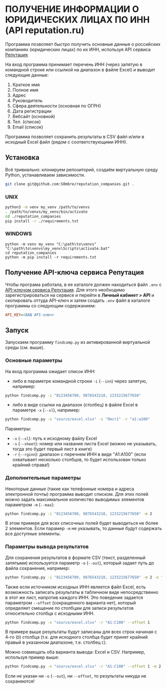 # ПОЛУЧЕНИЕ ИНФОРМАЦИИ О ЮРИДИЧЕСКИХ ЛИЦАХ ПО ИНН (API reputation.ru)

Программа позволяет быстро получить основные данные о российских компаниях (юридических лицах) по их ИНН, используя API сервиса [Репутация](https://reputation.ru/). 

На вход программа принимает перечень ИНН (через запятую в командной строке или ссылкой на диапазон в файле Excel) и выводит следующие данные:

1) Краткое имя
2) Полное имя
3) Адрес
4) Руководитель
5) Сфера деятельности (основная по ОГРН)
6) Дата регистрации
7) Вебсайт (основной)
8) Тел. (список)
9) Email (список)

Программа позволяет сохранить результаты в CSV файл и/или в исходный Excel файл (рядом с соответствующими ИНН).

## Установка

Всё тривиально: клонируем репозиторий, создаём виртуальную среду Python, устанавливаем зависимости.

```bash
git clone git@github.com:S0mbre/reputation_companies.git .
```

### UNIX
```bash
python3 -m venv my_venv /path/to/venvs
. /path/to/venvs/my_venv/bin/activate
cd ./reputation_companies
pip install -r ./requirements.txt
```

### WINDOWS

```shell
python -m venv my_venv "C:\path\to\venvs"
"C:\path\to\venvs\my_venv\Scripts\activate.bat"
cd reputation_companies
python -m pip install -r requirements.txt
```

## Получение API-ключа сервиса Репутация

Чтобы програма работала, в ее каталоге должен находиться файл `.env` с [API-ключом сервиса Репутация](https://reputation.ru/account/api). Для этого необходимо зарегистрироваться на сервисе и перейти в __Личный кабинет > API__ и скопировать оттуда API-ключ и затем создать `.env` файл в каталоге программы со следующим содержанием:

```ini
API_KEY=<ВАШ API-ключ>
```

## Запуск

Запускаем программу `findcomp.py` из активированной виртуальной среды (см. выше). 

### Основные параметры

На вход программа ожидает список ИНН:

- либо в параметре командной строки `-i` (`--inn`) через запятую, например:

```bash
python findcomp.py -i "0123456789, 9876543210, 1233215677650"
```

- либо в виде ссылки на диапазон (столбец) в файле Excel в параметре `-x` (`--xl`), например:

```bash
python findcomp.py -x "source/excel.xlsx" -s "Лист1" -r "a1:a100"
```

Параметры:
- `-x` (`--xl`): путь к исходному файлу Excel
- `-s` (`--sheet`): номер или название листа Excel (можно не указывать, тогда это будет первый лист в книге)
- `-r` (`--rginn`): диапазон с перечнем ИНН в виде "A1:A100" (если охватывает несколько столбцов, то будет использован только крайний справа!)

### Дополнительные параметры

Некоторые данные (такие как телефонные номера и адреса электронной почты) программа выводит списком. Для этих полей можно задать максимальное количество выводимых элементов параметром `-m` (`--max`):

```bash
python findcomp.py -i "0123456789, 9876543210, 1233215677650" -m 2
```

В этом примере для всех списочных полей будет выводиться не более 2 элементов. Если парамер `-m` не указывать, то данные будут содержать все доступные элементы.

### Параметры вывода результатов

Для сохранения результатов в формате CSV (текст, разделенный запятыми) используется параметр `-o` (`--out`), который задает путь до файла сохранения, например:

```bash
python findcomp.py -i "0123456789, 9876543210, 1233215677650" -m 2 -o "path/to/file.csv"
```

Также если источником исходных ИНН является файл Excel, есть возможность записать результаты в табличном виде непосредственно в этот же лист, напротив каждого ИНН. Это поведение задается параметром `--offset` (сокращенного варианта нет), который определяет смещение по столбцам для записи результатов относительно столбца с исходными ИНН.

```bash
python findcomp.py -x "source/excel.xlsx" -r "A1:C100" --offset 1
```

В примере выше результаты будут записаны для всех строк начиная с 4-го (`D`) столбца (т.к. для исходного столбца будет принят крайний правый в указанном диапазоне, т.е. столбец `C`).

Можно совмещать оба варианта вывода: Excel и CSV. Например, используя пример выше:

```bash
python findcomp.py -x "source/excel.xlsx" -r "A1:C100" --offset 1 -m 2 -o "path/to/file.csv"
```

Если не указан ни `-o` (`--out`), ни `--offset`, то результаты никуда не сохраняются!